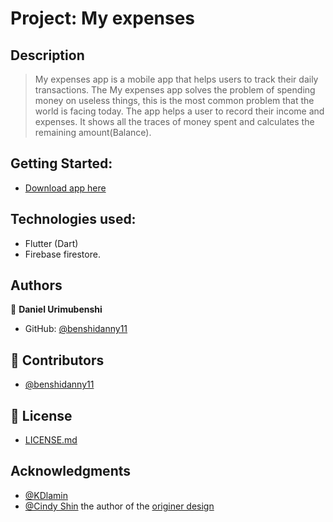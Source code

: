 # Project: My expenses

## Description

> My expenses app is a mobile app that helps users to track their daily transactions. The My expenses app solves the problem of spending money on useless things, this is the most common problem that the world is facing today. The app helps a user to record their income and expenses. It shows all the traces of money spent and calculates the remaining amount(Balance).

## Getting Started:

- [Download app here](https://play.google.com/store/apps/details?id=com.kamosoft.my_expenses)

## Technologies used:

- Flutter (Dart)
- Firebase firestore.

## Authors

👤 **Daniel Urimubenshi**

- GitHub: [@benshidanny11](https://github.com/benshidanny11)

## 🤝 Contributors

- [@benshidanny11](https://github.com/benshidanny11)

## 🔐 License

- [LICENSE.md](./LICENSE.md)

## Acknowledgments

- [@KDlamin](https://github.com/KDlamini)
- [@Cindy Shin](https://www.behance.net/adagio07) the author of the [originer design](https://www.behance.net/gallery/29845175/CC-Global-Summit-2015)



